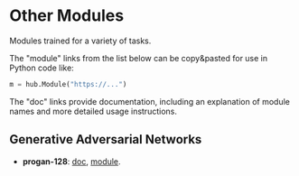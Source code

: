 # Other Modules

Modules trained for a variety of tasks.

The "module" links from the list below can be copy&pasted for use in
Python code like:

```python
m = hub.Module("https://...")
```

The "doc" links provide documentation, including an explanation of
module names and more detailed usage instructions.

## Generative Adversarial Networks

* **progan-128**:
       [doc](google/gan/progan-128/1.md),
       [module](https://storage.googleapis.com/tfhub-test-modules/google/gan/progan-128/1.tar.gz).
